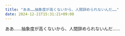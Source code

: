```yaml
---
title: "ああ……抽象度が高くないから、人間辞められないんだ……"
date: 2024-12-21T15:31:21+09:00
---
```

ああ……抽象度が高くないから、人間辞められないんだ……
